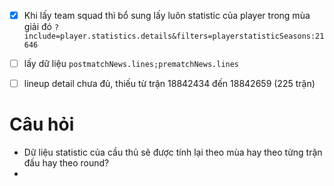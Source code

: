  - [x] Khi lấy team squad thì bổ sung lấy luôn statistic của player trong mùa giải đó `?include=player.statistics.details&filters=playerstatisticSeasons:21646`
- [ ] lấy dữ liệu `postmatchNews.lines;prematchNews.lines`
- [ ] lineup detail chưa đủ, thiếu từ trận 18842434 đến 18842659 (225 trận)


# Câu hỏi
- Dữ liệu statistic của cầu thủ sẽ được tính lại theo mùa hay theo từng trận đấu hay theo round?
- 
<!--stackedit_data:
eyJoaXN0b3J5IjpbNTQxMzM3MDY5LDQ3NTU0MjY2NCw2NDMzOD
I5ODUsMzYzMjg0MDIwLDEzMTczNzM4OTEsMTg5MDE5OTA0OSwx
MjE5NjQ0Mjk5LDE3MzQwNjI1ODgsNTM0NjAzMTk3LDE2Mjk2Mz
ExNDddfQ==
-->